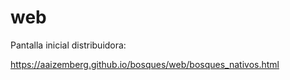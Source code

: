# web

Pantalla inicial distribuidora:

https://aaizemberg.github.io/bosques/web/bosques_nativos.html
